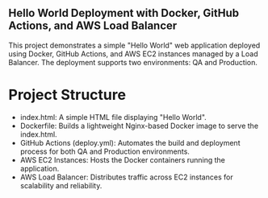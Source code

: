 ## Hello World Deployment with Docker, GitHub Actions, and AWS Load Balancer

This project demonstrates a simple "Hello World" web application deployed using Docker, GitHub Actions, and AWS EC2 instances managed by a Load Balancer. The deployment supports two environments: QA and Production.

# Project Structure
- index.html: A simple HTML file displaying "Hello World".
- Dockerfile: Builds a lightweight Nginx-based Docker image to serve the index.html.
- GitHub Actions (deploy.yml): Automates the build and deployment process for both QA and Production environments.
- AWS EC2 Instances: Hosts the Docker containers running the application.
- AWS Load Balancer: Distributes traffic across EC2 instances for scalability and reliability.
